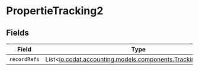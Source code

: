 # PropertieTracking2


## Fields

| Field                                                                                                         | Type                                                                                                          | Required                                                                                                      | Description                                                                                                   |
| ------------------------------------------------------------------------------------------------------------- | ------------------------------------------------------------------------------------------------------------- | ------------------------------------------------------------------------------------------------------------- | ------------------------------------------------------------------------------------------------------------- |
| `recordRefs`                                                                                                  | List<[io.codat.accounting.models.components.TrackingRecordRef](../../models/components/TrackingRecordRef.md)> | :heavy_minus_sign:                                                                                            | N/A                                                                                                           |